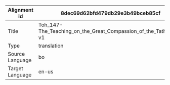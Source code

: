 |Alignment id | 8dec69d62bfd479db29e3b49bceb85cf
| --- | --- 
|Title | Toh_147-The_Teaching_on_the_Great_Compassion_of_the_Tathagata-v1 
|Type | translation
|Source Language | bo
|Target Language | en-us